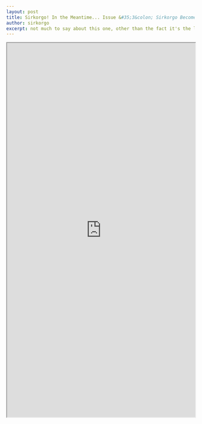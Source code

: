 ```yaml
---
layout: post
title: Sirkorgo! In the Meantime... Issue &#35;3&colon; Sirkorgo Becomes the Key!
author: sirkorgo
excerpt: not much to say about this one, other than the fact it's the longest i've made so far, and it's the one i made the fastest... hope u like it!
---
```


<iframe allow="autoplay" height="1000px" src="https://drive.google.com/file/d/1ZC2iNjG65wB0QCcv3oWyW2arfvvphskp/preview" width="100%"></iframe>